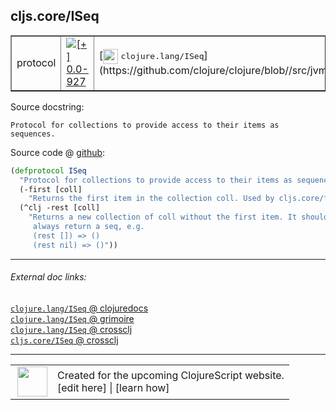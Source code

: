 ## cljs.core/ISeq



 <table border="1">
<tr>
<td>protocol</td>
<td><a href="https://github.com/cljsinfo/cljs-api-docs/tree/0.0-927"><img valign="middle" alt="[+] 0.0-927" title="Added in 0.0-927" src="https://img.shields.io/badge/+-0.0--927-lightgrey.svg"></a> </td>
<td>
[<img height="24px" valign="middle" src="http://i.imgur.com/1GjPKvB.png"> <samp>clojure.lang/ISeq</samp>](https://github.com/clojure/clojure/blob//src/jvm/clojure/lang/ISeq.java)
</td>
</tr>
</table>







Source docstring:

```
Protocol for collections to provide access to their items as sequences.
```


Source code @ [github](https://github.com/clojure/clojurescript/blob/r3208/src/cljs/cljs/core.cljs#L373-L381):

```clj
(defprotocol ISeq
  "Protocol for collections to provide access to their items as sequences."
  (-first [coll]
    "Returns the first item in the collection coll. Used by cljs.core/first.")
  (^clj -rest [coll]
    "Returns a new collection of coll without the first item. It should
     always return a seq, e.g.
     (rest []) => ()
     (rest nil) => ()"))
```

<!--
Repo - tag - source tree - lines:

 <pre>
clojurescript @ r3208
└── src
    └── cljs
        └── cljs
            └── <ins>[core.cljs:373-381](https://github.com/clojure/clojurescript/blob/r3208/src/cljs/cljs/core.cljs#L373-L381)</ins>
</pre>

-->

---



###### External doc links:

[`clojure.lang/ISeq` @ clojuredocs](http://clojuredocs.org/clojure.lang/ISeq)<br>
[`clojure.lang/ISeq` @ grimoire](http://conj.io/store/v1/org.clojure/clojure/1.7.0-beta3/clj/clojure.lang/ISeq/)<br>
[`clojure.lang/ISeq` @ crossclj](http://crossclj.info/fun/clojure.lang/ISeq.html)<br>
[`cljs.core/ISeq` @ crossclj](http://crossclj.info/fun/cljs.core.cljs/ISeq.html)<br>

---

 <table>
<tr><td>
<img valign="middle" align="right" width="48px" src="http://i.imgur.com/Hi20huC.png">
</td><td>
Created for the upcoming ClojureScript website.<br>
[edit here] | [learn how]
</td></tr></table>

[edit here]:https://github.com/cljsinfo/cljs-api-docs/blob/master/cljsdoc/cljs.core_ISeq.cljsdoc
[learn how]:https://github.com/cljsinfo/cljs-api-docs/wiki/cljsdoc-files

<!--

This information was too distracting to show to readers, but I'll leave it
commented here since it is helpful to:

- pretty-print the data used to generate this document
- and show how to retrieve that data



The API data for this symbol:

```clj
{:ns "cljs.core",
 :name "ISeq",
 :history [["+" "0.0-927"]],
 :type "protocol",
 :full-name-encode "cljs.core_ISeq",
 :source {:code "(defprotocol ISeq\n  \"Protocol for collections to provide access to their items as sequences.\"\n  (-first [coll]\n    \"Returns the first item in the collection coll. Used by cljs.core/first.\")\n  (^clj -rest [coll]\n    \"Returns a new collection of coll without the first item. It should\n     always return a seq, e.g.\n     (rest []) => ()\n     (rest nil) => ()\"))",
          :title "Source code",
          :repo "clojurescript",
          :tag "r3208",
          :filename "src/cljs/cljs/core.cljs",
          :lines [373 381]},
 :methods [{:name "-first",
            :signature ["[coll]"],
            :docstring "Returns the first item in the collection coll. Used by cljs.core/first."}
           {:name "-rest",
            :signature ["[coll]"],
            :docstring "Returns a new collection of coll without the first item. It should\n     always return a seq, e.g.\n     (rest []) => ()\n     (rest nil) => ()"}],
 :full-name "cljs.core/ISeq",
 :clj-symbol "clojure.lang/ISeq",
 :docstring "Protocol for collections to provide access to their items as sequences."}

```

Retrieve the API data for this symbol:

```clj
;; from Clojure REPL
(require '[clojure.edn :as edn])
(-> (slurp "https://raw.githubusercontent.com/cljsinfo/cljs-api-docs/catalog/cljs-api.edn")
    (edn/read-string)
    (get-in [:symbols "cljs.core/ISeq"]))
```

-->
